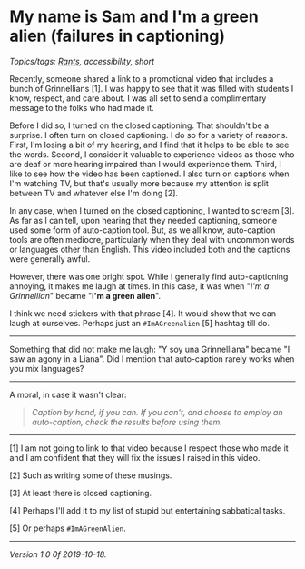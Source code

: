 My name is Sam and I'm a green alien (failures in captioning)
=============================================================

*Topics/tags: [Rants](index-rants), accessibility, short*

Recently, someone shared a link to a promotional video that includes
a bunch of Grinnellians [1].  I was happy to see that it was filled
with students I know, respect, and care about.  I was all set to
send a complimentary message to the folks who had made it.

Before I did so, I turned on the closed captioning.  That shouldn't
be a surprise. I often turn on closed captioning.  I do so for a
variety of reasons.  First, I'm losing a bit of my hearing, and I
find that it helps to be able to see the words.  Second, I consider
it valuable to experience videos as those who are deaf or more
hearing impaired than I would experience them.  Third, I like to
see how the video has been captioned.  I also turn on captions when
I'm watching TV, but that's usually more because my attention is
split between TV and whatever else I'm doing [2].

In any case, when I turned on the closed captioning, I wanted to
scream [3].  As far as I can tell, upon hearing that they needed
captioning, someone used some form of auto-caption tool.  But, as
we all know, auto-caption tools are often mediocre, particularly
when they deal with uncommon words or languages other than English.
This video included both and the captions were generally awful.

However, there was one bright spot.  While I generally find
auto-captioning annoying, it makes me laugh at times.  In this case,
it was when "_I'm a Grinnellian_" became "**I'm a green alien**".

I think we need stickers with that phrase [4].  It would show that
we can laugh at ourselves.  Perhaps just an `#ImAGreenalien` [5]
hashtag till do.

---

Something that did not make me laugh: "Y soy una Grinnelliana"
became "I saw an agony in a Liana".  Did I mention that auto-caption
rarely works when you mix languages?

---

A moral, in case it wasn't clear: 

> _Caption by hand, if you can.  If you can't, and choose to employ an
auto-caption, check the results before using them._

---

[1] I am not going to link to that video because I respect those who made
it and I am confident that they will fix the issues I raised in this video.

[2] Such as writing some of these musings.

[3] At least there is closed captioning.

[4] Perhaps I'll add it to my list of stupid but entertaining sabbatical tasks.

[5] Or perhaps `#ImAGreenAlien`.

---

*Version 1.0 0f 2019-10-18.*
